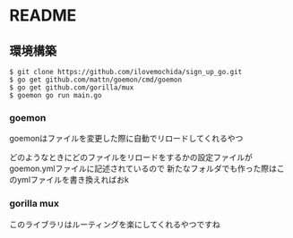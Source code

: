 
# README

## 環境構築

```
$ git clone https://github.com/ilovemochida/sign_up_go.git
$ go get github.com/mattn/goemon/cmd/goemon
$ go get github.com/gorilla/mux
$ goemon go run main.go
```

### goemon

goemonはファイルを変更した際に自動でリロードしてくれるやつ

どのようなときにどのファイルをリロードをするかの設定ファイルがgoemon.ymlファイルに記述されているので
新たなフォルダでも作った際はこのymlファイルを書き換えればおk

### gorilla mux

このライブラリはルーティングを楽にしてくれるやつですね